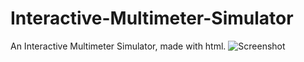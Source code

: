 # Interactive-Multimeter-Simulator
An Interactive Multimeter Simulator, made with html.
![Screenshot](https://i.imgur.com/Ot10fBt.png)
